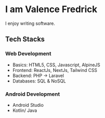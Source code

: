 # I am Valence Fredrick
I enjoy writing software.

## Tech Stacks
### Web Development
- Basics: HTML5, CSS, Javascript, AlpineJS
- Frontend: ReactJs, NextJs, Tailwind CSS
- Backend: PHP -> Laravel
- Databases: SQL & NoSQL

### Android Development
- Android Studio
- Kotlin/ Java
